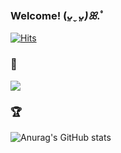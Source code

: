 ### Welcome! (*ᴗ͈ˬᴗ͈)ꕤ*.ﾟ
[![Hits](https://hits.seeyoufarm.com/api/count/incr/badge.svg?url=https%3A%2F%2Fgithub.com%2Fminji1289%2Fhit-counter&count_bg=%23000000&title_bg=%23000000&icon=github.svg&icon_color=%23FFFFFF&title=Github&edge_flat=true)](https://hits.seeyoufarm.com)

### 📎
<a href="https://velog.io/@minji1289"><img src="https://img.shields.io/badge/Tech%20Blog-11B48A?style=flat-square&logo=Vimeo&logoColor=white&link=https://velog.io/@minji1289"/></a>

### 🏆
![Anurag's GitHub stats](https://github-readme-stats.vercel.app/api?username=minji1289&show_icons=true&theme=vue)

<!--
**minji1289/minji1289** is a ✨ _special_ ✨ repository because its `README.md` (this file) appears on your GitHub profile.

Here are some ideas to get you started:

- 🔭 I’m currently working on ...
- 🌱 I’m currently learning ...
- 👯 I’m looking to collaborate on ...
- 🤔 I’m looking for help with ...
- 💬 Ask me about ...
- 📫 How to reach me: ...
- 😄 Pronouns: ...
- ⚡ Fun fact: ...
-->
